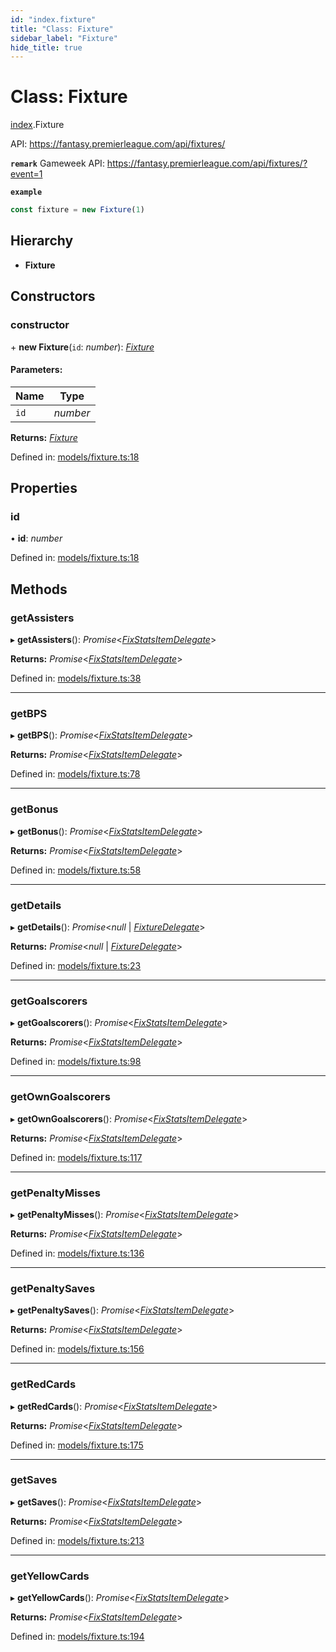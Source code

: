 ```yaml
---
id: "index.fixture"
title: "Class: Fixture"
sidebar_label: "Fixture"
hide_title: true
---
```


# Class: Fixture

[index](../modules/index.md).Fixture

API: https://fantasy.premierleague.com/api/fixtures/

**`remark`** Gameweek API: https://fantasy.premierleague.com/api/fixtures/?event=1

**`example`** 
```js
const fixture = new Fixture(1)
```

## Hierarchy

* **Fixture**

## Constructors

### constructor

\+ **new Fixture**(`id`: *number*): [*Fixture*](index.fixture.md)

#### Parameters:

Name | Type |
------ | ------ |
`id` | *number* |

**Returns:** [*Fixture*](index.fixture.md)

Defined in: [models/fixture.ts:18](https://github.com/wamburu/fpl-ts/blob/7bc5b83/src/models/fixture.ts#L18)

## Properties

### id

• **id**: *number*

Defined in: [models/fixture.ts:18](https://github.com/wamburu/fpl-ts/blob/7bc5b83/src/models/fixture.ts#L18)

## Methods

### getAssisters

▸ **getAssisters**(): *Promise*<[*FixStatsItemDelegate*](../modules/types.md#fixstatsitemdelegate)\>

**Returns:** *Promise*<[*FixStatsItemDelegate*](../modules/types.md#fixstatsitemdelegate)\>

Defined in: [models/fixture.ts:38](https://github.com/wamburu/fpl-ts/blob/7bc5b83/src/models/fixture.ts#L38)

___

### getBPS

▸ **getBPS**(): *Promise*<[*FixStatsItemDelegate*](../modules/types.md#fixstatsitemdelegate)\>

**Returns:** *Promise*<[*FixStatsItemDelegate*](../modules/types.md#fixstatsitemdelegate)\>

Defined in: [models/fixture.ts:78](https://github.com/wamburu/fpl-ts/blob/7bc5b83/src/models/fixture.ts#L78)

___

### getBonus

▸ **getBonus**(): *Promise*<[*FixStatsItemDelegate*](../modules/types.md#fixstatsitemdelegate)\>

**Returns:** *Promise*<[*FixStatsItemDelegate*](../modules/types.md#fixstatsitemdelegate)\>

Defined in: [models/fixture.ts:58](https://github.com/wamburu/fpl-ts/blob/7bc5b83/src/models/fixture.ts#L58)

___

### getDetails

▸ **getDetails**(): *Promise*<*null* \| [*FixtureDelegate*](../interfaces/types.fixturedelegate.md)\>

**Returns:** *Promise*<*null* \| [*FixtureDelegate*](../interfaces/types.fixturedelegate.md)\>

Defined in: [models/fixture.ts:23](https://github.com/wamburu/fpl-ts/blob/7bc5b83/src/models/fixture.ts#L23)

___

### getGoalscorers

▸ **getGoalscorers**(): *Promise*<[*FixStatsItemDelegate*](../modules/types.md#fixstatsitemdelegate)\>

**Returns:** *Promise*<[*FixStatsItemDelegate*](../modules/types.md#fixstatsitemdelegate)\>

Defined in: [models/fixture.ts:98](https://github.com/wamburu/fpl-ts/blob/7bc5b83/src/models/fixture.ts#L98)

___

### getOwnGoalscorers

▸ **getOwnGoalscorers**(): *Promise*<[*FixStatsItemDelegate*](../modules/types.md#fixstatsitemdelegate)\>

**Returns:** *Promise*<[*FixStatsItemDelegate*](../modules/types.md#fixstatsitemdelegate)\>

Defined in: [models/fixture.ts:117](https://github.com/wamburu/fpl-ts/blob/7bc5b83/src/models/fixture.ts#L117)

___

### getPenaltyMisses

▸ **getPenaltyMisses**(): *Promise*<[*FixStatsItemDelegate*](../modules/types.md#fixstatsitemdelegate)\>

**Returns:** *Promise*<[*FixStatsItemDelegate*](../modules/types.md#fixstatsitemdelegate)\>

Defined in: [models/fixture.ts:136](https://github.com/wamburu/fpl-ts/blob/7bc5b83/src/models/fixture.ts#L136)

___

### getPenaltySaves

▸ **getPenaltySaves**(): *Promise*<[*FixStatsItemDelegate*](../modules/types.md#fixstatsitemdelegate)\>

**Returns:** *Promise*<[*FixStatsItemDelegate*](../modules/types.md#fixstatsitemdelegate)\>

Defined in: [models/fixture.ts:156](https://github.com/wamburu/fpl-ts/blob/7bc5b83/src/models/fixture.ts#L156)

___

### getRedCards

▸ **getRedCards**(): *Promise*<[*FixStatsItemDelegate*](../modules/types.md#fixstatsitemdelegate)\>

**Returns:** *Promise*<[*FixStatsItemDelegate*](../modules/types.md#fixstatsitemdelegate)\>

Defined in: [models/fixture.ts:175](https://github.com/wamburu/fpl-ts/blob/7bc5b83/src/models/fixture.ts#L175)

___

### getSaves

▸ **getSaves**(): *Promise*<[*FixStatsItemDelegate*](../modules/types.md#fixstatsitemdelegate)\>

**Returns:** *Promise*<[*FixStatsItemDelegate*](../modules/types.md#fixstatsitemdelegate)\>

Defined in: [models/fixture.ts:213](https://github.com/wamburu/fpl-ts/blob/7bc5b83/src/models/fixture.ts#L213)

___

### getYellowCards

▸ **getYellowCards**(): *Promise*<[*FixStatsItemDelegate*](../modules/types.md#fixstatsitemdelegate)\>

**Returns:** *Promise*<[*FixStatsItemDelegate*](../modules/types.md#fixstatsitemdelegate)\>

Defined in: [models/fixture.ts:194](https://github.com/wamburu/fpl-ts/blob/7bc5b83/src/models/fixture.ts#L194)
